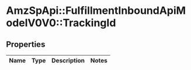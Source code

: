 # AmzSpApi::FulfillmentInboundApiModelV0V0::TrackingId

## Properties
Name | Type | Description | Notes
------------ | ------------- | ------------- | -------------

